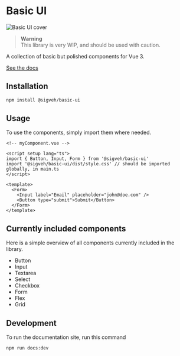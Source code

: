 # Basic UI

![Basic UI cover](https://repository-images.githubusercontent.com/510007369/befa6101-74d8-40cf-8b52-136837c901ab)

> **Warning**  
> This library is very WIP, and should be used with caution.

A collection of basic but polished components for Vue 3.

[See the docs](https://basic-ui.sigveh.no/)

## Installation

```bash
npm install @sigveh/basic-ui
```

## Usage

To use the components, simply import them where needed.

```vue
<!-- myComponent.vue -->

<script setup lang="ts">
import { Button, Input, Form } from '@sigveh/basic-ui'
import '@sigveh/basic-ui/dist/style.css' // should be imported globally, in main.ts
</script>

<template>
  <Form>
    <Input label="Email" placeholder="john@doe.com" />
    <Button type="submit">Submit</Button>
  </Form>
</template>
```

## Currently included components

Here is a simple overview of all components currently included in the library.

- Button
- Input
- Textarea
- Select
- Checkbox
- Form
- Flex
- Grid

## Development

To run the documentation site, run this command

```
npm run docs:dev
```
